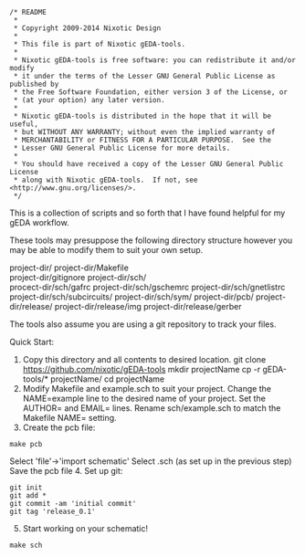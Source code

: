 ```shell
/* README
 *
 * Copyright 2009-2014 Nixotic Design
 *
 * This file is part of Nixotic gEDA-tools.
 *
 * Nixotic gEDA-tools is free software: you can redistribute it and/or modify
 * it under the terms of the Lesser GNU General Public License as published by
 * the Free Software Foundation, either version 3 of the License, or
 * (at your option) any later version.
 *
 * Nixotic gEDA-tools is distributed in the hope that it will be useful,
 * but WITHOUT ANY WARRANTY; without even the implied warranty of
 * MERCHANTABILITY or FITNESS FOR A PARTICULAR PURPOSE.  See the
 * Lesser GNU General Public License for more details.
 *
 * You should have received a copy of the Lesser GNU General Public License
 * along with Nixotic gEDA-tools.  If not, see <http://www.gnu.org/licenses/>.
 */
```

This is a collection of scripts and so forth that I have found helpful for my gEDA workflow.


These tools may presuppose the following directory structure however you may be able to modify them to suit your own setup.

project-dir/
project-dir/Makefile  
project-dir/gitignore
project-dir/sch/  
procect-dir/sch/gafrc
project-dir/sch/gschemrc
project-dir/sch/gnetlistrc
project-dir/sch/subcircuits/
project-dir/sch/sym/
project-dir/pcb/
project-dir/release/
project-dir/release/img
project-dir/release/gerber

The tools also assume you are using a git repository to track your files.


Quick Start:

1. Copy this directory and all contents to desired location.
    git clone https://github.com/nixotic/gEDA-tools
    mkdir projectName
    cp -r gEDA-tools/* projectName/
    cd projectName
2. Modify Makefile and example.sch to suit your project.
        Change the NAME=example line to the desired name of your project.
        Set the AUTHOR= and EMAIL= lines.
        Rename sch/example.sch to match the Makefile NAME= setting.
3. Create the pcb file:
```shell
make pcb
```
Select 'file'->'import schematic'
Select <projectname>.sch (as set up in the previous step)
Save the pcb file
4. Set up git:
```shell
git init
git add *
git commit -am 'initial commit'
git tag 'release_0.1'
```
5. Start working on your schematic!
```shell
make sch
```

